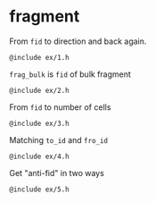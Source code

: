 # fragment

From `fid` to direction and back again.

    @include ex/1.h

`frag_bulk` is `fid` of bulk fragment

    @include ex/2.h
	
From `fid` to number of cells
	
    @include ex/3.h

Matching `to_id` and `fro_id`
	
    @include ex/4.h

Get "anti-fid" in two ways

    @include ex/5.h
